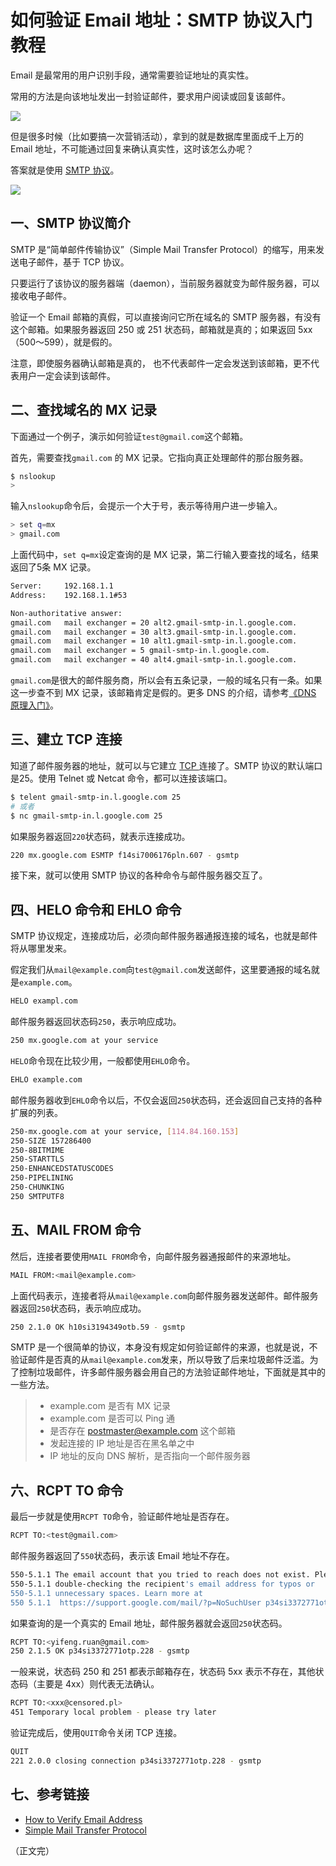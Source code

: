 # 如何验证 Email 地址：SMTP 协议入门教程

Email 是最常用的用户识别手段，通常需要验证地址的真实性。

常用的方法是向该地址发出一封验证邮件，要求用户阅读或回复该邮件。

![](http://www.ruanyifeng.com/blogimg/asset/2017/bg2017062501.png)

但是很多时候（比如要搞一次营销活动），拿到的就是数据库里面成千上万的 Email 地址，不可能通过回复来确认真实性，这时该怎么办呢？

答案就是使用 [SMTP 协议](http://baike.baidu.com/item/SMTP/175887?fromtitle=SMTP%E5%8D%8F%E8%AE%AE&fromid=421587)。

![](http://www.ruanyifeng.com/blogimg/asset/2017/bg2017062502.jpg)

## 一、SMTP 协议简介

SMTP 是“简单邮件传输协议”（Simple Mail Transfer Protocol）的缩写，用来发送电子邮件，基于 TCP 协议。

只要运行了该协议的服务器端（daemon），当前服务器就变为邮件服务器，可以接收电子邮件。

验证一个 Email 邮箱的真假，可以直接询问它所在域名的 SMTP 服务器，有没有这个邮箱。如果服务器返回 250  或 251 状态码，邮箱就是真的；如果返回 5xx（500～599），就是假的。

注意，即使服务器确认邮箱是真的， 也不代表邮件一定会发送到该邮箱，更不代表用户一定会读到该邮件。

## 二、查找域名的 MX 记录

下面通过一个例子，演示如何验证`test@gmail.com`这个邮箱。

首先，需要查找`gmail.com` 的 MX 记录。它指向真正处理邮件的那台服务器。

```bash
$ nslookup
> 
```

输入`nslookup`命令后，会提示一个大于号，表示等待用户进一步输入。

```bash
> set q=mx
> gmail.com
```

上面代码中，`set q=mx`设定查询的是 MX 记录，第二行输入要查找的域名，结果返回了5条 MX 记录。

```bash
Server:		192.168.1.1
Address:	192.168.1.1#53

Non-authoritative answer:
gmail.com	mail exchanger = 20 alt2.gmail-smtp-in.l.google.com.
gmail.com	mail exchanger = 30 alt3.gmail-smtp-in.l.google.com.
gmail.com	mail exchanger = 10 alt1.gmail-smtp-in.l.google.com.
gmail.com	mail exchanger = 5 gmail-smtp-in.l.google.com.
gmail.com	mail exchanger = 40 alt4.gmail-smtp-in.l.google.com.
```

`gmail.com`是很大的邮件服务商，所以会有五条记录，一般的域名只有一条。如果这一步查不到 MX 记录，该邮箱肯定是假的。更多 DNS 的介绍，请参考[《DNS 原理入门》](http://www.ruanyifeng.com/blog/2016/06/dns.html)。

## 三、建立 TCP 连接

知道了邮件服务器的地址，就可以与它建立 [TCP ](http://www.ruanyifeng.com/blog/2017/06/tcp-protocol.html) 连接了。SMTP 协议的默认端口是25。使用 Telnet 或 Netcat 命令，都可以连接该端口。

```bash
$ telent gmail-smtp-in.l.google.com 25
# 或者
$ nc gmail-smtp-in.l.google.com 25
```

如果服务器返回`220`状态码，就表示连接成功。

```bash
220 mx.google.com ESMTP f14si7006176pln.607 - gsmtp
```

接下来，就可以使用 SMTP 协议的各种命令与邮件服务器交互了。

## 四、HELO 命令和 EHLO 命令

SMTP 协议规定，连接成功后，必须向邮件服务器通报连接的域名，也就是邮件将从哪里发来。

假定我们从`mail@example.com`向`test@gmail.com`发送邮件，这里要通报的域名就是`example.com`。

```bash
HELO exampl.com
```

邮件服务器返回状态码`250`，表示响应成功。

```bash
250 mx.google.com at your service
```

`HELO`命令现在比较少用，一般都使用`EHLO`命令。

```bash
EHLO example.com
```

邮件服务器收到`EHLO`命令以后，不仅会返回`250`状态码，还会返回自己支持的各种扩展的列表。

```bash
250-mx.google.com at your service, [114.84.160.153]
250-SIZE 157286400
250-8BITMIME
250-STARTTLS
250-ENHANCEDSTATUSCODES
250-PIPELINING
250-CHUNKING
250 SMTPUTF8
```

## 五、MAIL FROM 命令

然后，连接者要使用`MAIL FROM`命令，向邮件服务器通报邮件的来源地址。

```bash
MAIL FROM:<mail@example.com>
```

上面代码表示，连接者将从`mail@example.com`向邮件服务器发送邮件。邮件服务器返回`250`状态码，表示响应成功。

```bash
250 2.1.0 OK h10si3194349otb.59 - gsmtp
```

SMTP 是一个很简单的协议，本身没有规定如何验证邮件的来源，也就是说，不验证邮件是否真的从`mail@example.com`发来，所以导致了后来垃圾邮件泛滥。为了控制垃圾邮件，许多邮件服务器会用自己的方法验证邮件地址，下面就是其中的一些方法。

> - example.com 是否有 MX 记录
> - example.com 是否可以 Ping 通
> - 是否存在 postmaster@example.com 这个邮箱
> - 发起连接的 IP 地址是否在黑名单之中
> - IP 地址的反向 DNS 解析，是否指向一个邮件服务器

## 六、RCPT TO 命令

最后一步就是使用`RCPT TO`命令，验证邮件地址是否存在。

```bash
RCPT TO:<test@gmail.com>
```

邮件服务器返回了`550`状态码，表示该 Email 地址不存在。

```bash
550-5.1.1 The email account that you tried to reach does not exist. Please try
550-5.1.1 double-checking the recipient's email address for typos or
550-5.1.1 unnecessary spaces. Learn more at
550 5.1.1  https://support.google.com/mail/?p=NoSuchUser p34si3372771otp.228 - gsmtp
```

如果查询的是一个真实的 Email 地址，邮件服务器就会返回`250`状态码。

```bash
RCPT TO:<yifeng.ruan@gmail.com>
250 2.1.5 OK p34si3372771otp.228 - gsmtp
```

一般来说，状态码 250 和 251 都表示邮箱存在，状态码 5xx 表示不存在，其他状态码（主要是 4xx）则代表无法确认。

```bash
RCPT TO:<xxx@censored.pl>
451 Temporary local problem - please try later
```

验证完成后，使用`QUIT`命令关闭 TCP 连接。

```bash
QUIT
221 2.0.0 closing connection p34si3372771otp.228 - gsmtp
```

## 七、参考链接

- [How to Verify Email Address](http://blog.online-domain-tools.com/2014/11/14/how-to-verify-email-address/)
- [Simple Mail Transfer Protocol](https://en.wikipedia.org/wiki/Simple_Mail_Transfer_Protocol)

（正文完）